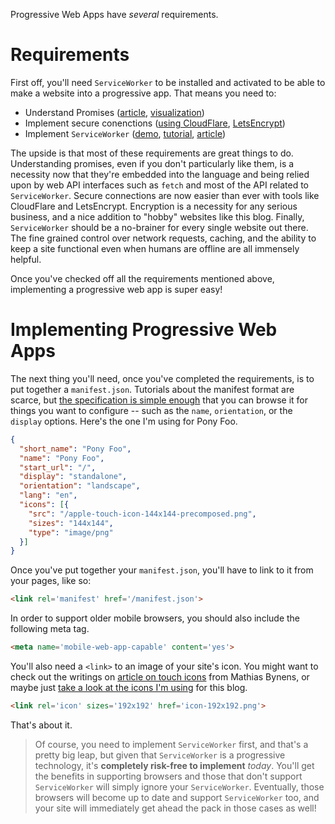 Progressive Web Apps have *several* requirements.

# Requirements

First off, you'll need `ServiceWorker` to be installed and activated to be able to make a website into a progressive app. That means you need to:

- Understand Promises ([article][1], [visualization][2])
- Implement secure conenctions ([using CloudFlare][3], [LetsEncrypt][4])
- Implement `ServiceWorker` ([demo][5], [tutorial][6], [article][7])

The upside is that most of these requirements are great things to do. Understanding promises, even if you don't particularly like them, is a necessity now that they're embedded into the language and being relied upon by web API interfaces such as `fetch` and most of the API related to `ServiceWorker`. Secure connections are now easier than ever with tools like CloudFlare and LetsEncrypt. Encryption is a necessity for any serious business, and a nice addition to "hobby" websites like this blog. Finally, `ServiceWorker` should be a no-brainer for every single website out there. The fine grained control over network requests, caching, and the ability to keep a site functional even when humans are offline are all immensely helpful.

Once you've checked off all the requirements mentioned above, implementing a progressive web app is super easy!

# Implementing Progressive Web Apps

The next thing you'll need, once you've completed the requirements, is to put together a `manifest.json`. Tutorials about the manifest format are scarce, but [the specification is simple enough][8] that you can browse it for things you want to configure -- such as the `name`, `orientation`, or the `display` options. Here's the one I'm using for Pony Foo.

```json
{
  "short_name": "Pony Foo",
  "name": "Pony Foo",
  "start_url": "/",
  "display": "standalone",
  "orientation": "landscape",
  "lang": "en",
  "icons": [{
    "src": "/apple-touch-icon-144x144-precomposed.png",
    "sizes": "144x144",
    "type": "image/png"
  }]
}
```

Once you've put together your `manifest.json`, you'll have to link to it from your pages, like so:

```html
<link rel='manifest' href='/manifest.json'>
```

In order to support older mobile browsers, you should also include the following meta tag.

```html
<meta name='mobile-web-app-capable' content='yes'>
```

You'll also need a `<link>` to an image of your site's icon. You might want to check out the writings on [article on touch icons][9] from Mathias Bynens, or maybe just [take a look at the icons I'm using][10] for this blog.

```html
<link rel='icon' sizes='192x192' href='icon-192x192.png'>
```

That's about it.

> Of course, you need to implement `ServiceWorker` first, and that's a pretty big leap, but given that `ServiceWorker` is a progressive technology, it's **completely risk-free to implement** _today_. You'll get the benefits in supporting browsers and those that don't support `ServiceWorker` will simply ignore your `ServiceWorker`. Eventually, those browsers will become up to date and support `ServiceWorker` too, and your site will immediately get ahead the pack in those cases as well!

[1]: /articles/es6-promises-in-depth "ES6 Promises in Depth on Pony Foo"
[2]: http://bevacqua.github.io/promisees/ "Promisees Visualization Tool"
[3]: /articles/securing-your-web-app-in-3-easy-steps "Securing Your Web App in 3 Easy Steps on Pony Foo"
[4]: https://letsencrypt.org/ "Let's Encrypt encrypts the web for free"
[5]: https://github.com/bevacqua/flickr-lightbox "bevacqua/flickr-lightbox on GitHub"
[6]: https://css-tricks.com/serviceworker-for-offline/ "Making a Simple Site Work Offline with ServiceWorker on CSS-Tricks"
[7]: /articles/serviceworker-revolution "ServiceWorker: Revolution of the Web Platform on Pony Foo"
[8]: https://w3c.github.io/manifest/ "Web App Manifest Specification"
[9]: https://mathiasbynens.be/notes/touch-icons#icons "Everything you always wanted to know about touch icons"
[10]: https://github.com/ponyfoo/ponyfoo/blob/b0b633f49c940611f806e751a2fb9876cde57a76/views/server/layout/layout.jade#L20-L29 "ponyfoo/ponyfoo on GitHub"
